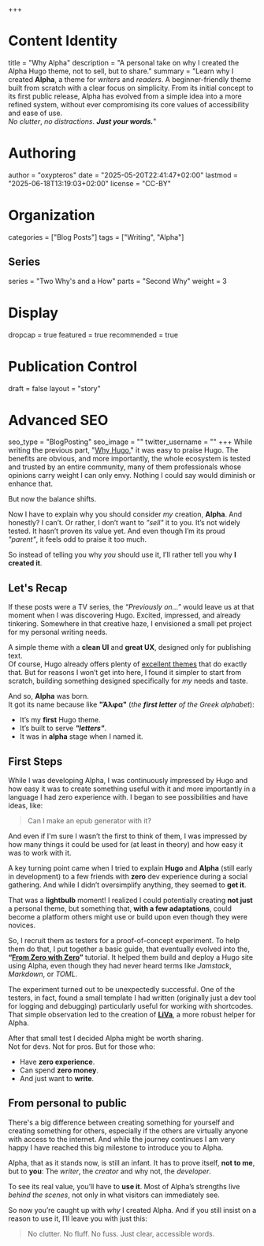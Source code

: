 +++
# Content Identity
title = "Why Alpha"
description = "A personal take on why I created the Alpha Hugo theme, not to sell, but to share."
summary = "Learn why I created **Alpha**, a theme for *writers* and *readers*. A beginner-friendly theme built from scratch with a clear focus on simplicity. From its initial concept to its first public release, Alpha has evolved from a simple idea into a more refined system, without ever compromising its core values of accessibility and ease of use.<br> *No clutter*, *no distractions*. ***Just your words.***"

# Authoring
author = "oxypteros"
date = "2025-05-20T22:41:47+02:00"
lastmod = "2025-06-18T13:19:03+02:00"
license = "CC-BY"

# Organization
categories = ["Blog Posts"]
tags = ["Writing", "Alpha"]
## Series
series = "Two Why's and a How"
parts = "Second Why"
weight = 3

# Display
dropcap = true
featured = true
recommended = true

# Publication Control
draft = false
layout = "story"

# Advanced SEO
seo_type = "BlogPosting"
seo_image = ""
twitter_username = ""
+++
While writing the previous part, "[Why Hugo](/blog/why-hugo/)," it was easy to praise Hugo. The benefits are obvious, and more importantly, the whole ecosystem is tested and trusted by an entire community, many of them professionals whose opinions carry weight I can only envy. Nothing I could say would diminish or enhance that.

But now the balance shifts.

Now I have to explain why you should consider *my* creation, **Alpha**. And honestly? I can’t. Or rather, I don’t want to *"sell"* it to you. It’s not widely tested. It hasn’t proven its value yet. And even though I’m its proud *"parent"*, it feels odd to praise it too much.

So instead of telling you why *you* should use it, I’ll rather tell you why **I created it**.

## Let's Recap

If these posts were a TV series, the *“Previously on…”* would leave us at that moment when I was discovering Hugo. Excited, impressed, and already tinkering. Somewhere in that creative haze, I envisioned a small pet project for my personal writing needs.

A simple theme with a **clean UI** and **great UX**, designed only for publishing text.  
Of course, Hugo already offers plenty of [excellent themes](https://themes.gohugo.io/) that do exactly that. But for reasons I won’t get into here, I found it simpler to start from scratch, building something designed specifically for *my* needs and taste.

And so, **Alpha** was born.  
It got its name because like **"Άλφα"** (*the **first letter** of the Greek alphabet*):
- It’s my **first** Hugo theme.  
- It’s built to serve ***"letters"***.
- It was in **alpha** stage when I named it.  

## First Steps

While I was developing Alpha, I was continuously impressed by Hugo and how easy it was to create something useful with it and more importantly in a language I had zero experience with. I began to see possibilities and have ideas, like: 

> Can I make an epub generator with it? 

And even if I'm sure I wasn’t the first to think of them, I was impressed by how many things it could be used for (at least in theory) and how easy it was to work with it.

A key turning point came when I tried to explain **Hugo** and **Alpha** (still early in development) to a few friends with **zero** dev experience during a social gathering. And while I didn’t oversimplify anything, they seemed to **get it**.

That was a **lightbulb** moment! I realized I could potentially creating **not just** a personal theme, but something that, **with a few adaptations**, could become a platform others might use or build upon even though they were novices.

So, I recruit them as testers for a proof-of-concept experiment. To help them do that, I put together a basic guide, that eventually evolved into the, **“[From Zero with Zero](https://alpha.oxypteros.com/get-started/)”** tutorial. It helped them build and deploy a Hugo site using Alpha, even though they had never heard terms like *Jamstack*, *Markdown*, or *TOML*.  

The experiment turned out to be unexpectedly successful. One of the testers, in fact, found a small template I had written (originally just a dev tool for logging and debugging) particularly useful for working with shortcodes. That simple observation led to the creation of **[LiVa](https://alpha.oxypteros.com/docs/liva/)**, a more robust helper for Alpha.


After that small test I decided Alpha might be worth sharing.  
Not for devs. Not for pros. But for those who:
- Have **zero experience**.  
- Can spend **zero money**.  
- And just want to **write**.

## From personal to public

There's a big difference between creating something for yourself and creating something for others, especially if the others are virtually anyone with access to the internet. And while the journey continues I am very happy I have reached this big milestone to introduce you to Alpha.

Alpha, that as it stands now, is still an infant. It has to prove itself, **not to me**, but to **you**:  The *writer*, the *creator* and why not, the *developer*.

To see its real value, you’ll have to **use it**. Most of Alpha’s strengths live *behind the scenes*, not only in what visitors can immediately see.

So now you’re caught up with *why* I created Alpha. And if you still insist on a reason to use it, I’ll leave you with just this:

> No clutter. No fluff. No fuss.  Just clear, accessible words.


